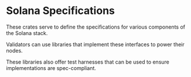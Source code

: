 # Solana Specifications

These crates serve to define the specifications for various components of the
Solana stack.

Validators can use libraries that implement these interfaces to power their
nodes.

These libraries also offer test harnesses that can be used to ensure
implementations are spec-compliant.
